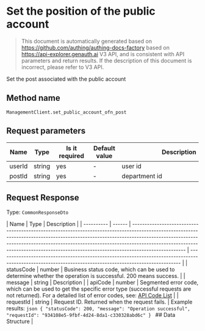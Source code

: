# Set the position of the public account

<!--
Warning⚠️:
Do not modify this document directly,
https://github.com/Authing/authing-docs-factory
Use this project to generate
-->

<LastUpdated />

> This document is automatically generated based on https://github.com/authing/authing-docs-factory based on https://api-explorer.genauth.ai V3 API, and is consistent with API parameters and return results. If the description of this document is incorrect, please refer to V3 API.

Set the post associated with the public account

## Method name

`ManagementClient.set_public_account_ofn_post`

## Request parameters

| Name   | Type   | <div style="width:80px">Is it required</div> | <div style="width:60px">Default value</div> | <div style="width:300px">Description</div> | <div style="width:200px">Sample value</div> |
| ------ | ------ | -------------------------------------------- | ------------------------------------------- | ------------------------------------------ | ------------------------------------------- |
| userId | string | yes                                          | -                                           | user id                                    | `xxxx`                                      |
| postId | string | yes                                          | -                                           | department id                              | `xxxx`                                      |

## Request Response

Type: `CommonResponseDto`

| Name       | Type   | Description                                                                                                                                                                                                                                                                                                                                    |
| ---------- | ------ | ---------------------------------------------------------------------------------------------------------------------------------------------------------------------------------------------------------------------------------------------------------------------------------------------------------------------------------------------- | -------------------------------------------------------------------------------------------------------------------------------------------------------- |
| statusCode | number | Business status code, which can be used to determine whether the operation is successful. 200 means success.                                                                                                                                                                                                                                   |
| message    | string | Description                                                                                                                                                                                                                                                                                                                                    |
| apiCode    | number | Segmented error code, which can be used to get the specific error type (successful requests are not returned). For a detailed list of error codes, see: [API Code List](https://api-explorer.genauth.ai/?tag=group/%E5%BC%80%E5%8F%91%E5%87%86%E5%A4%87#tag/%E5%BC%80%E5%8F%91%E5%87%86%E5%A4%87/%E9%94%99%E8%AF%AF%E5%A4%84%E7%90%86/apiCode) |
| requestId  | string | Request ID. Returned when the request fails.                                                                                                                                                                                                                                                                                                   | Example results: `json { "statusCode": 200, "message": "Operation successful", "requestId": "934108e5-9fbf-4d24-8da1-c330328abd6c" } ` ## Data Structure |
